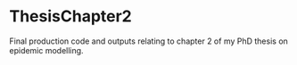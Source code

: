 # ThesisChapter2
Final production code and outputs relating to chapter 2 of my PhD thesis on epidemic modelling.
